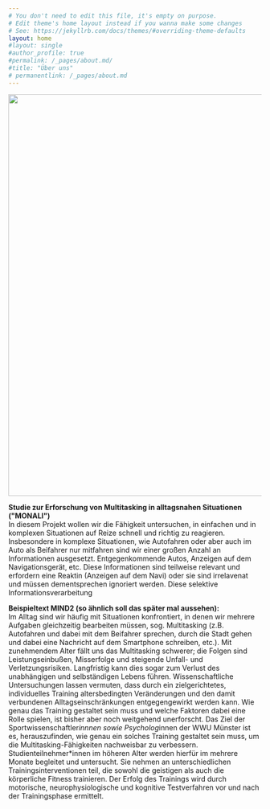```yaml
---
# You don't need to edit this file, it's empty on purpose.
# Edit theme's home layout instead if you wanna make some changes
# See: https://jekyllrb.com/docs/themes/#overriding-theme-defaults
layout: home
#layout: single
#author_profile: true
#permalink: /_pages/about.md/
#title: "Über uns"
# permanentlink: /_pages/about.md
---
```

<img src="/MONALI-webpage/assets/images/logo_ds.jpg" width="800">   

**Studie zur Erforschung von Multitasking in alltagsnahen Situationen ("MONALI")**    
In diesem Projekt wollen wir die Fähigkeit untersuchen, in einfachen und in komplexen Situationen auf Reize schnell und richtig zu reagieren. 
Insbesondere in komplexe Situationen, wie Autofahren oder aber auch im Auto als Beifahrer nur mitfahren sind wir einer großen Anzahl an Informationen ausgesetzt. Entgegenkommende Autos, Anzeigen auf dem Navigationsgerät, etc. Diese Informationen sind teilweise relevant und erfordern eine Reaktin (Anzeigen auf dem Navi) oder sie sind irrelavenat und müssen dementsprechen ignoriert werden. Diese selektive Informationsverarbeitung     

**Beispieltext MIND2 (so ähnlich soll das später mal aussehen):**    
Im Alltag sind wir häufig mit Situationen konfrontiert, in denen wir mehrere Aufgaben gleichzeitig bearbeiten müssen, sog. Multitasking (z.B. Autofahren und dabei mit dem Beifahrer sprechen, durch die Stadt gehen und dabei eine Nachricht auf dem Smartphone schreiben, etc.). Mit zunehmendem Alter fällt uns das Multitasking schwerer; die Folgen sind Leistungseinbußen, Misserfolge und steigende Unfall- und Verletzungsrisiken. Langfristig kann dies sogar zum Verlust des unabhängigen und selbständigen Lebens führen. Wissenschaftliche Untersuchungen lassen vermuten, dass durch ein zielgerichtetes, individuelles Training altersbedingten Veränderungen und den damit verbundenen Alltagseinschränkungen entgegengewirkt werden kann. Wie genau das Training gestaltet sein muss und welche Faktoren dabei eine Rolle spielen, ist bisher aber noch weitgehend unerforscht. Das Ziel der Sportwissenschaftler*innnen sowie Psycholog*innen der WWU Münster ist es, herauszufinden, wie genau ein solches Training gestaltet sein muss, um die Multitasking-Fähigkeiten nachweisbar zu verbessern. Studienteilnehmer*innen im höheren Alter werden hierfür im mehrere Monate begleitet und untersucht. Sie nehmen an unterschiedlichen Trainingsinterventionen teil, die sowohl die geistigen als auch die körperliche Fitness trainieren. Der Erfolg des Trainings wird durch motorische, neurophysiologische und kognitive Testverfahren vor und nach der Trainingsphase ermittelt.
